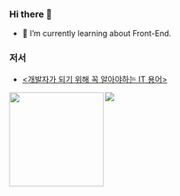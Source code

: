 ### Hi there 👋

- 🌱 I’m currently learning about Front-End.

### 저서
- [<개발자가 되기 위해 꼭 알아야하는 IT 용어>](https://www.aladin.co.kr/shop/wproduct.aspx?ItemId=295246586)

<!-- <a href="https://github.com/YuriKwon/github-profile-trophy"><h2>🏆 Github Profile Trophy</h2></a>
<a href="https://github.com/YuriKwon/github-profile-trophy">
  <img width=800 src="https://github-profile-trophy.vercel.app/?username=YuriKwon&column=8&theme=gruvbox&no-frame=true"/>
</a>
 -->
<!-- --- -->

<div>
  <img height="170" align="left" src="https://github-readme-stats.vercel.app/api?username=YuriKwon&count_private=true&show_icons=true&theme=radical&include_all_commits=true" />
  <img src="http://mazassumnida.wtf/api/v2/generate_badge?boj=jiyusu99">
  <!--   <img src="https://github-readme-stats.vercel.app/api/top-langs/?username=YuriKwon&layout=compact" /> -->
</div>

<!-- [![Readme Card](https://github-readme-stats.vercel.app/api/pin/?username=YuriKwon&repo=TIL)](https://github.com/YuriKwon/github-readme-stats) -->

<!--
**YuriKwon/YuriKwon** is a ✨ _special_ ✨ repository because its `README.md` (this file) appears on your GitHub profile.

Here are some ideas to get you started:

- 🔭 I’m currently working on ...
- 🌱 I’m currently learning ...
- 👯 I’m looking to collaborate on ...
- 🤔 I’m looking for help with ...
- 💬 Ask me about ...
- 📫 How to reach me: ...
- 😄 Pronouns: ...
- ⚡ Fun fact: ...
-->

<!-- [![Anurag's GitHub stats](https://github-readme-stats.vercel.app/api?username=YuriKwon)](https://github.com/YuriKwon/github-readme-stats) -->
